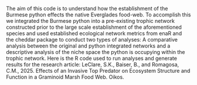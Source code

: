 The aim of this code is to understand how the establishment of the Burmese python effects the native Everglades food-web. 
To accomplish this we integrated the Burmese python into a pre-existing trophic network constructed prior to the large scale establishment of the aforementioned species and used established ecological network 
metrics from enaR and the cheddar package to conduct two types of analyses: A comparative analysis between the original and python integrated networks and a descriptive analysis of the niche space the python is
occupying within the trophic network. Here is the R code used to run analyses and generate results for the research article: 
  LeClare, S.K., Baiser, B., and Romagosa, C.M., 2025. Effects of an Invasive Top Predator on Ecosystem Structure and Function in a Graminoid Marsh Food Web. Oikos.
